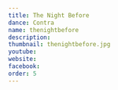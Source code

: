 ```yaml
---
title: The Night Before
dance: Contra
name: thenightbefore
description:
thumbnail: thenightbefore.jpg
youtube: 
website: 
facebook: 
order: 5
---
```

